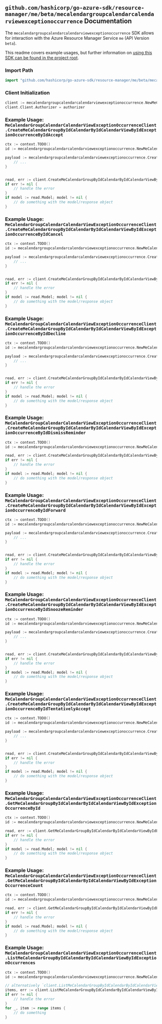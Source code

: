 
## `github.com/hashicorp/go-azure-sdk/resource-manager/me/beta/mecalendargroupcalendarcalendarviewexceptionoccurrence` Documentation

The `mecalendargroupcalendarcalendarviewexceptionoccurrence` SDK allows for interaction with the Azure Resource Manager Service `me` (API Version `beta`).

This readme covers example usages, but further information on [using this SDK can be found in the project root](https://github.com/hashicorp/go-azure-sdk/tree/main/docs).

### Import Path

```go
import "github.com/hashicorp/go-azure-sdk/resource-manager/me/beta/mecalendargroupcalendarcalendarviewexceptionoccurrence"
```


### Client Initialization

```go
client := mecalendargroupcalendarcalendarviewexceptionoccurrence.NewMeCalendarGroupCalendarCalendarViewExceptionOccurrenceClientWithBaseURI("https://management.azure.com")
client.Client.Authorizer = authorizer
```


### Example Usage: `MeCalendarGroupCalendarCalendarViewExceptionOccurrenceClient.CreateMeCalendarGroupByIdCalendarByIdCalendarViewByIdExceptionOccurrenceByIdAccept`

```go
ctx := context.TODO()
id := mecalendargroupcalendarcalendarviewexceptionoccurrence.NewMeCalendarGroupCalendarCalendarViewExceptionOccurrenceID("calendarGroupIdValue", "calendarIdValue", "eventIdValue", "eventId1Value")

payload := mecalendargroupcalendarcalendarviewexceptionoccurrence.CreateMeCalendarGroupByIdCalendarByIdCalendarViewByIdExceptionOccurrenceByIdAcceptRequest{
	// ...
}


read, err := client.CreateMeCalendarGroupByIdCalendarByIdCalendarViewByIdExceptionOccurrenceByIdAccept(ctx, id, payload)
if err != nil {
	// handle the error
}
if model := read.Model; model != nil {
	// do something with the model/response object
}
```


### Example Usage: `MeCalendarGroupCalendarCalendarViewExceptionOccurrenceClient.CreateMeCalendarGroupByIdCalendarByIdCalendarViewByIdExceptionOccurrenceByIdCancel`

```go
ctx := context.TODO()
id := mecalendargroupcalendarcalendarviewexceptionoccurrence.NewMeCalendarGroupCalendarCalendarViewExceptionOccurrenceID("calendarGroupIdValue", "calendarIdValue", "eventIdValue", "eventId1Value")

payload := mecalendargroupcalendarcalendarviewexceptionoccurrence.CreateMeCalendarGroupByIdCalendarByIdCalendarViewByIdExceptionOccurrenceByIdCancelRequest{
	// ...
}


read, err := client.CreateMeCalendarGroupByIdCalendarByIdCalendarViewByIdExceptionOccurrenceByIdCancel(ctx, id, payload)
if err != nil {
	// handle the error
}
if model := read.Model; model != nil {
	// do something with the model/response object
}
```


### Example Usage: `MeCalendarGroupCalendarCalendarViewExceptionOccurrenceClient.CreateMeCalendarGroupByIdCalendarByIdCalendarViewByIdExceptionOccurrenceByIdDecline`

```go
ctx := context.TODO()
id := mecalendargroupcalendarcalendarviewexceptionoccurrence.NewMeCalendarGroupCalendarCalendarViewExceptionOccurrenceID("calendarGroupIdValue", "calendarIdValue", "eventIdValue", "eventId1Value")

payload := mecalendargroupcalendarcalendarviewexceptionoccurrence.CreateMeCalendarGroupByIdCalendarByIdCalendarViewByIdExceptionOccurrenceByIdDeclineRequest{
	// ...
}


read, err := client.CreateMeCalendarGroupByIdCalendarByIdCalendarViewByIdExceptionOccurrenceByIdDecline(ctx, id, payload)
if err != nil {
	// handle the error
}
if model := read.Model; model != nil {
	// do something with the model/response object
}
```


### Example Usage: `MeCalendarGroupCalendarCalendarViewExceptionOccurrenceClient.CreateMeCalendarGroupByIdCalendarByIdCalendarViewByIdExceptionOccurrenceByIdDismissReminder`

```go
ctx := context.TODO()
id := mecalendargroupcalendarcalendarviewexceptionoccurrence.NewMeCalendarGroupCalendarCalendarViewExceptionOccurrenceID("calendarGroupIdValue", "calendarIdValue", "eventIdValue", "eventId1Value")

read, err := client.CreateMeCalendarGroupByIdCalendarByIdCalendarViewByIdExceptionOccurrenceByIdDismissReminder(ctx, id)
if err != nil {
	// handle the error
}
if model := read.Model; model != nil {
	// do something with the model/response object
}
```


### Example Usage: `MeCalendarGroupCalendarCalendarViewExceptionOccurrenceClient.CreateMeCalendarGroupByIdCalendarByIdCalendarViewByIdExceptionOccurrenceByIdForward`

```go
ctx := context.TODO()
id := mecalendargroupcalendarcalendarviewexceptionoccurrence.NewMeCalendarGroupCalendarCalendarViewExceptionOccurrenceID("calendarGroupIdValue", "calendarIdValue", "eventIdValue", "eventId1Value")

payload := mecalendargroupcalendarcalendarviewexceptionoccurrence.CreateMeCalendarGroupByIdCalendarByIdCalendarViewByIdExceptionOccurrenceByIdForwardRequest{
	// ...
}


read, err := client.CreateMeCalendarGroupByIdCalendarByIdCalendarViewByIdExceptionOccurrenceByIdForward(ctx, id, payload)
if err != nil {
	// handle the error
}
if model := read.Model; model != nil {
	// do something with the model/response object
}
```


### Example Usage: `MeCalendarGroupCalendarCalendarViewExceptionOccurrenceClient.CreateMeCalendarGroupByIdCalendarByIdCalendarViewByIdExceptionOccurrenceByIdSnoozeReminder`

```go
ctx := context.TODO()
id := mecalendargroupcalendarcalendarviewexceptionoccurrence.NewMeCalendarGroupCalendarCalendarViewExceptionOccurrenceID("calendarGroupIdValue", "calendarIdValue", "eventIdValue", "eventId1Value")

payload := mecalendargroupcalendarcalendarviewexceptionoccurrence.CreateMeCalendarGroupByIdCalendarByIdCalendarViewByIdExceptionOccurrenceByIdSnoozeReminderRequest{
	// ...
}


read, err := client.CreateMeCalendarGroupByIdCalendarByIdCalendarViewByIdExceptionOccurrenceByIdSnoozeReminder(ctx, id, payload)
if err != nil {
	// handle the error
}
if model := read.Model; model != nil {
	// do something with the model/response object
}
```


### Example Usage: `MeCalendarGroupCalendarCalendarViewExceptionOccurrenceClient.CreateMeCalendarGroupByIdCalendarByIdCalendarViewByIdExceptionOccurrenceByIdTentativelyAccept`

```go
ctx := context.TODO()
id := mecalendargroupcalendarcalendarviewexceptionoccurrence.NewMeCalendarGroupCalendarCalendarViewExceptionOccurrenceID("calendarGroupIdValue", "calendarIdValue", "eventIdValue", "eventId1Value")

payload := mecalendargroupcalendarcalendarviewexceptionoccurrence.CreateMeCalendarGroupByIdCalendarByIdCalendarViewByIdExceptionOccurrenceByIdTentativelyAcceptRequest{
	// ...
}


read, err := client.CreateMeCalendarGroupByIdCalendarByIdCalendarViewByIdExceptionOccurrenceByIdTentativelyAccept(ctx, id, payload)
if err != nil {
	// handle the error
}
if model := read.Model; model != nil {
	// do something with the model/response object
}
```


### Example Usage: `MeCalendarGroupCalendarCalendarViewExceptionOccurrenceClient.GetMeCalendarGroupByIdCalendarByIdCalendarViewByIdExceptionOccurrenceById`

```go
ctx := context.TODO()
id := mecalendargroupcalendarcalendarviewexceptionoccurrence.NewMeCalendarGroupCalendarCalendarViewExceptionOccurrenceID("calendarGroupIdValue", "calendarIdValue", "eventIdValue", "eventId1Value")

read, err := client.GetMeCalendarGroupByIdCalendarByIdCalendarViewByIdExceptionOccurrenceById(ctx, id)
if err != nil {
	// handle the error
}
if model := read.Model; model != nil {
	// do something with the model/response object
}
```


### Example Usage: `MeCalendarGroupCalendarCalendarViewExceptionOccurrenceClient.GetMeCalendarGroupByIdCalendarByIdCalendarViewByIdExceptionOccurrenceCount`

```go
ctx := context.TODO()
id := mecalendargroupcalendarcalendarviewexceptionoccurrence.NewMeCalendarGroupCalendarCalendarViewID("calendarGroupIdValue", "calendarIdValue", "eventIdValue")

read, err := client.GetMeCalendarGroupByIdCalendarByIdCalendarViewByIdExceptionOccurrenceCount(ctx, id)
if err != nil {
	// handle the error
}
if model := read.Model; model != nil {
	// do something with the model/response object
}
```


### Example Usage: `MeCalendarGroupCalendarCalendarViewExceptionOccurrenceClient.ListMeCalendarGroupByIdCalendarByIdCalendarViewByIdExceptionOccurrences`

```go
ctx := context.TODO()
id := mecalendargroupcalendarcalendarviewexceptionoccurrence.NewMeCalendarGroupCalendarCalendarViewID("calendarGroupIdValue", "calendarIdValue", "eventIdValue")

// alternatively `client.ListMeCalendarGroupByIdCalendarByIdCalendarViewByIdExceptionOccurrences(ctx, id)` can be used to do batched pagination
items, err := client.ListMeCalendarGroupByIdCalendarByIdCalendarViewByIdExceptionOccurrencesComplete(ctx, id)
if err != nil {
	// handle the error
}
for _, item := range items {
	// do something
}
```
